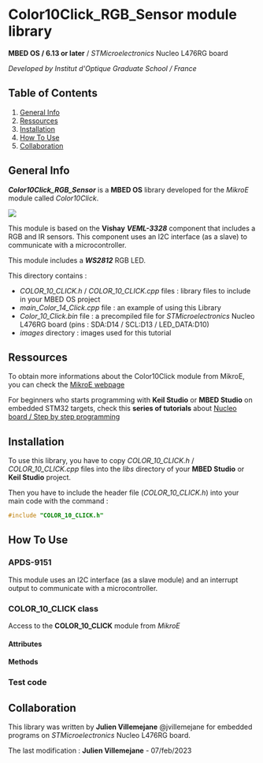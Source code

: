 # Color10Click\_RGB\_Sensor module library**MBED OS / 6.13 or later** /  *STMicroelectronics* Nucleo L476RG board*Developed by Institut d'Optique Graduate School / France*## Table of Contents1. [General Info](#general-info)2. [Ressources](#ressources)3. [Installation](#installation)4. [How To Use](#how-to-use)5. [Collaboration](#collaboration)## General Info***Color10Click\_RGB\_Sensor*** is a **MBED OS** library developed for the *MikroE* module called *Color10Click*. ![](https://www.mikroe.com/img/images/color-10-click-inner-img.jpg)This module is based on the **Vishay** ***VEML-3328*** component that includes a RGB and IR sensors. This component uses an I2C interface (as a slave) to communicate with a microcontroller.This module includes a ***WS2812*** RGB LED.This directory contains :- *COLOR_10_CLICK.h* / *COLOR_10_CLICK.cpp* files : library files to include in your MBED OS project- *main_Color_14_Click.cpp* file : an example of using this Library- *Color_10_Click.bin* file : a precompiled file for *STMicroelectronics* Nucleo L476RG board (pins : SDA:D14 / SCL:D13 / LED_DATA:D10)- *images* directory : images used for this tutorial## RessourcesTo obtain more informations about the Color10Click module from MikroE, you can check the [MikroE webpage](https://www.mikroe.com/color-10-click)For beginners who starts programming with **Keil Studio** or **MBED Studio** on embedded STM32 targets, check this **series of tutorials** about [Nucleo board / Step by step programming](http://lense.institutoptique.fr/nucleo/)## InstallationTo use this library, you have to copy *COLOR_10_CLICK.h* / *COLOR_10_CLICK.cpp* files into the *libs* directory of your **MBED Studio** or **Keil Studio** project.Then you have to include the header file (*COLOR_10_CLICK.h*) into your main code with the command :```c#include "COLOR_10_CLICK.h"```## How To Use### APDS-9151 ###This module uses an I2C interface (as a slave module) and an interrupt output to communicate with a microcontroller.### COLOR_10_CLICK class ###Access to the **COLOR_10_CLICK** module from *MikroE*#### Attributes ######## Methods ####### Test code ##### CollaborationThis library was written by **Julien Villemejane** @jvillemejane for embedded programs on *STMicroelectronics* Nucleo L476RG board.  The last modification : **Julien Villemejane** - 07/feb/2023